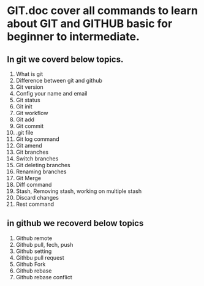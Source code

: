 # GIT.doc cover all commands to learn about GIT and GITHUB basic for beginner to intermediate.
## In git we coverd below topics.
<ol>
<li>What is git</li>
<li>Difference between git and github</li>
<li>Git version</li>
<li>Config your name and email</li>
<li>Git status</li>
<li>Git init</li>
<li>Git workflow</li>
<li>Git add</li>
<li>Git commit</li>
<li>.git file</li>
<li>Git log command</li>
<li>Git amend</li>
<li>Git branches</li>
<li>Switch branches</li>
<li>Git deleting branches</li>
<li>Renaming branches</li>
<li>Git Merge</li>
<LI>Diff command</LI>
<li>Stash, Removing stash, working on multiple stash</li>
<li>Discard changes</li>
<li>Rest command</li>
</ol>

## in github we recoverd below topics
<ol>
<li>Github remote </li>
<li>Github pull, fech, push</li>
<li>Github setting</li>
<li>Githbu pull request</li>
<li>Github Fork</li>
<li>Github rebase</li>
<li>Github rebase conflict</li>
</ol>
